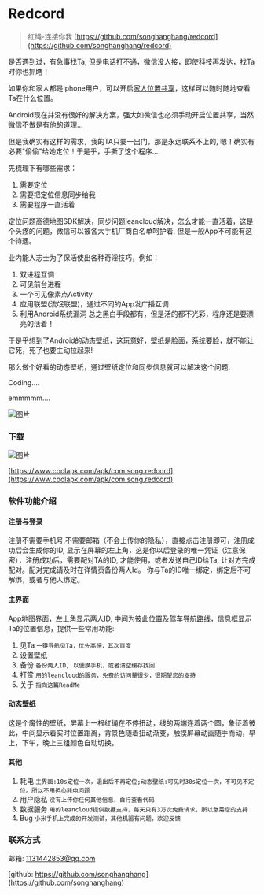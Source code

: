 # Redcord
>红绳-连接你我
[https://github.com/songhanghang/redcord](https://github.com/songhanghang/redcord)

是否遇到过，有急事找Ta, 但是电话打不通，微信没人接，即使科技再发达，找Ta时你也抓瞎！

如果你和家人都是iphone用户，可以开启[家人位置共享](https://support.apple.com/zh-cn/HT201087)，这样可以随时随地查看Ta在什么位置。

Android现在并没有很好的解决方案，强大如微信也必须手动开启位置共享，当然微信不做是有他的道理...

但是我确实有这样的需求，我的TA只要一出门，那是永远联系不上的, 嗯！确实有必要"偷偷"给她定位！于是乎，手撕了这个程序...

先梳理下有哪些需求：
1. 需要定位
2. 需要把定位信息同步给我
3. 需要程序一直活着

定位问题高德地图SDK解决，同步问题leancloud解决，怎么才能一直活着，这是个头疼的问题，微信可以被各大手机厂商白名单呵护着, 但是一般App不可能有这个待遇。

业内能人志士为了保活使出各种奇淫技巧，例如：
1. 双进程互调
2. 可见前台进程
3. 一个可见像素点Activity
4. 应用联盟(流氓联盟)，通过不同的App发广播互调
5. 利用Android系统漏洞
总之黑白手段都有，但是活的都不光彩，程序还是要漂亮的活着！

于是乎想到了Android的动态壁纸，这玩意好，壁纸是脸面，系统要脸，就不能让它死，死了也要主动拉起来!

那么做个好看的动态壁纸，通过壁纸定位和同步信息就可以解决这个问题.

Coding....

emmmmm....

![图片](https://wx1.sinaimg.cn/mw690/006292TQly1g25r4ipgbkg30bd0om4qr.gif)

### 下载
![图片](https://wx4.sinaimg.cn/mw690/006292TQly1g3ac6bxnz9j30440440b9.jpg)

[https://www.coolapk.com/apk/com.song.redcord](https://www.coolapk.com/apk/com.song.redcord)

### 软件功能介绍

#### 注册与登录
注册不需要手机号,不需要邮箱（不会上传你的隐私），直接点击注册即可，注册成功后会生成你的ID, 显示在屏幕的左上角，这是你以后登录的唯一凭证（注意保密），注册成功后，需要配对TA的ID, 才能使用，或者发送自己ID给Ta, 让对方完成配对。配对完成请及时在详情页备份两人Id。
你与Ta的ID唯一绑定，绑定后不可解绑，或者与他人绑定。

#### 主界面

App地图界面，左上角显示两人ID, 中间为彼此位置及驾车导航路线，信息框显示Ta的位置信息，提供一些常用功能:
1. 见Ta       `一键导航见Ta，优先高德，其次百度`
2. 设置壁纸
3. 备份       `备份两人ID, 以便换手机，或者清空缓存找回`
4. 打赏       `用的leancloud的服务，免费的访问量很少，很期望您的支持`
5. 关于       `指向这篇ReadMe`

#### 动态壁纸

这是个魔性的壁纸，屏幕上一根红绳在不停扭动，线的两端连着两个圆，象征着彼此，中间显示着实时位置距离，背景色随着扭动渐变，触摸屏幕动画随手而动，早上，下午，晚上三组颜色自动切换。
 


#### 其他
1. 耗电   ` 主界面:10s定位一次，退出后不再定位;动态壁纸:可见时30s定位一次，不可见不定位。所以不用担心耗电问题
`
2. 用户隐私 `没有上传你任何其他信息，自行查看代码`
3. 数据服务 `用的leancloud提供数据支持，每天只有3万次免费请求，所以急需您的支持`
4. Bug `小米手机上完成的开发测试，其他机器有问题，欢迎反馈`

### 联系方式
 

 邮箱: 1131442853@qq.com

[github: https://github.com/songhanghang](https://github.com/songhanghang)


